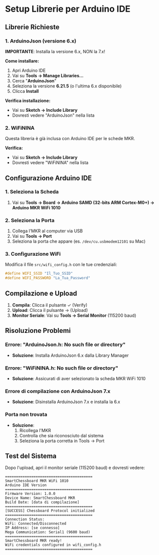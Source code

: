 # Setup Librerie per Arduino IDE

## Librerie Richieste

### 1. ArduinoJson (versione 6.x)
**IMPORTANTE**: Installa la versione 6.x, NON la 7.x!

**Come installare:**
1. Apri Arduino IDE
2. Vai su **Tools → Manage Libraries...**
3. Cerca "**ArduinoJson**"
4. Seleziona la versione **6.21.5** (o l'ultima 6.x disponibile)
5. Clicca **Install**

**Verifica installazione:**
- Vai su **Sketch → Include Library**
- Dovresti vedere "ArduinoJson" nella lista

### 2. WiFiNINA
Questa libreria è già inclusa con Arduino IDE per le schede MKR.

**Verifica:**
- Vai su **Sketch → Include Library**
- Dovresti vedere "WiFiNINA" nella lista

## Configurazione Arduino IDE

### 1. Seleziona la Scheda
1. Vai su **Tools → Board → Arduino SAMD (32-bits ARM Cortex-M0+) → Arduino MKR WiFi 1010**

### 2. Seleziona la Porta
1. Collega l'MKR al computer via USB
2. Vai su **Tools → Port**
3. Seleziona la porta che appare (es. `/dev/cu.usbmodem12101` su Mac)

### 3. Configurazione WiFi
Modifica il file `src/wifi_config.h` con le tue credenziali:

```cpp
#define WIFI_SSID "Il_Tuo_SSID"
#define WIFI_PASSWORD "La_Tua_Password"
```

## Compilazione e Upload

1. **Compila**: Clicca il pulsante ✓ (Verify)
2. **Upload**: Clicca il pulsante → (Upload)
3. **Monitor Seriale**: Vai su **Tools → Serial Monitor** (115200 baud)

## Risoluzione Problemi

### Errore: "ArduinoJson.h: No such file or directory"
- **Soluzione**: Installa ArduinoJson 6.x dalla Library Manager

### Errore: "WiFiNINA.h: No such file or directory"
- **Soluzione**: Assicurati di aver selezionato la scheda MKR WiFi 1010

### Errore di compilazione con ArduinoJson 7.x
- **Soluzione**: Disinstalla ArduinoJson 7.x e installa la 6.x

### Porta non trovata
- **Soluzione**: 
  1. Ricollega l'MKR
  2. Controlla che sia riconosciuto dal sistema
  3. Seleziona la porta corretta in Tools → Port

## Test del Sistema

Dopo l'upload, apri il monitor seriale (115200 baud) e dovresti vedere:

```
========================================
SmartChessboard MKR WiFi 1010
Arduino IDE Version
========================================
Firmware Version: 1.0.0
Device Name: SmartChessboard MKR
Build Date: [data di compilazione]
========================================
[SUCCESS] Chessboard Protocol initialized
========================================
Connection Status:
WiFi: Connected/Disconnected
IP Address: [se connesso]
Mega Communication: Serial1 (9600 baud)
========================================
SmartChessboard MKR ready!
WiFi credentials configured in wifi_config.h
========================================
```
